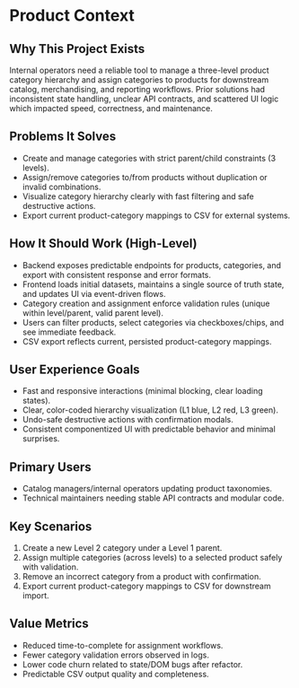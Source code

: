 # Product Context

## Why This Project Exists

Internal operators need a reliable tool to manage a three-level product category hierarchy and assign categories to products for downstream catalog, merchandising, and reporting workflows. Prior solutions had inconsistent state handling, unclear API contracts, and scattered UI logic which impacted speed, correctness, and maintenance.

## Problems It Solves

- Create and manage categories with strict parent/child constraints (3 levels).
- Assign/remove categories to/from products without duplication or invalid combinations.
- Visualize category hierarchy clearly with fast filtering and safe destructive actions.
- Export current product-category mappings to CSV for external systems.

## How It Should Work (High-Level)

- Backend exposes predictable endpoints for products, categories, and export with consistent response and error formats.
- Frontend loads initial datasets, maintains a single source of truth state, and updates UI via event-driven flows.
- Category creation and assignment enforce validation rules (unique within level/parent, valid parent level).
- Users can filter products, select categories via checkboxes/chips, and see immediate feedback.
- CSV export reflects current, persisted product-category mappings.

## User Experience Goals

- Fast and responsive interactions (minimal blocking, clear loading states).
- Clear, color-coded hierarchy visualization (L1 blue, L2 red, L3 green).
- Undo-safe destructive actions with confirmation modals.
- Consistent componentized UI with predictable behavior and minimal surprises.

## Primary Users

- Catalog managers/internal operators updating product taxonomies.
- Technical maintainers needing stable API contracts and modular code.

## Key Scenarios

1. Create a new Level 2 category under a Level 1 parent.
2. Assign multiple categories (across levels) to a selected product safely with validation.
3. Remove an incorrect category from a product with confirmation.
4. Export current product-category mappings to CSV for downstream import.

## Value Metrics

- Reduced time-to-complete for assignment workflows.
- Fewer category validation errors observed in logs.
- Lower code churn related to state/DOM bugs after refactor.
- Predictable CSV output quality and completeness.
